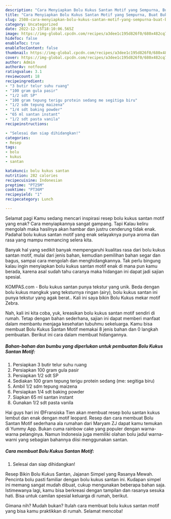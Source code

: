 ```yaml
---
description: "Cara Menyiapkan Bolu Kukus Santan Motif yang Sempurna, Buat Buka Puasa Lezat"
title: "Cara Menyiapkan Bolu Kukus Santan Motif yang Sempurna, Buat Buka Puasa Lezat"
slug: 2508-cara-menyiapkan-bolu-kukus-santan-motif-yang-sempurna-buat-buka-puasa-lezat
category: Uncategorized
date: 2022-12-15T18:10:06.565Z
image: https://img-global.cpcdn.com/recipes/a3dee1c195d826f0/680x482cq70/bolu-kukus-santan-motif-foto-resep-utama.jpg
hideToc: false
enableToc: true
enableTocContent: false
thumbnail: https://img-global.cpcdn.com/recipes/a3dee1c195d826f0/680x482cq70/bolu-kukus-santan-motif-foto-resep-utama.jpg
cover: https://img-global.cpcdn.com/recipes/a3dee1c195d826f0/680x482cq70/bolu-kukus-santan-motif-foto-resep-utama.jpg
author: Admin
authorAv: notfound
ratingvalue: 3.1
reviewcount: 18
recipeingredient:
- "3 butir telur suhu ruang"
- "100 gram gula pasir"
- "1/2 sdt SP"
- "100 gram tepung terigu protein sedang me segitiga biru"
- "1/2 sdm tepung maizena"
- "1/4 sdt baking powder"
- "65 ml santan instant"
- "1/2 sdt pasta vanila"
recipeinstructions:

- "Selesai dan siap dihidangkan!"
categories:
- Resep
tags:
- bolu
- kukus
- santan

katakunci: bolu kukus santan 
nutrition: 282 calories
recipecuisine: Indonesian
preptime: "PT25M"
cooktime: "PT36M"
recipeyield: "1"
recipecategory: Lunch

---
```



Selamat pagi Kamu sedang mencari inspirasi resep bolu kukus santan motif yang enak? Cara menyiapkannya sangat gampang. Tapi Kalau keliru mengolah maka hasilnya akan hambar dan justru cenderung tidak enak. Padahal bolu kukus santan motif yang enak selayaknya punya aroma dan rasa yang mampu memancing selera kita.


Banyak hal yang sedikit banyak mempengaruhi kualitas rasa dari bolu kukus santan motif, mulai dari jenis bahan, kemudian pemilihan bahan segar dan bagus, sampai cara mengolah dan menghidangkannya. Tak perlu bingung kalau ingin menyiapkan bolu kukus santan motif enak di mana pun kamu berada, karena asal sudah tahu caranya maka hidangan ini dapat jadi sajian spesial.

KOMPAS.com - Bolu kukus santan punya tekstur yang unik. Beda dengan bolu kukus mangkuk yang teksturnya ringan (airy), bolu kukus santan ini punya tekstur yang agak berat.. Kali ini saya bikin Bolu Kukus mekar motif Zebra.


Nah, kali ini kita coba, yuk, kreasikan bolu kukus santan motif sendiri di rumah. Tetap dengan bahan sederhana, sajian ini dapat memberi manfaat dalam membantu menjaga kesehatan tubuhmu sekeluarga. Kamu bisa membuat Bolu Kukus Santan Motif memakai 8 jenis bahan dan 0 langkah pembuatan. Berikut ini cara dalam membuat hidangannya.

<!--inarticleads1-->

##### Bahan-bahan dan bumbu yang diperlukan untuk pembuatan Bolu Kukus Santan Motif:

1. Persiapkan 3 butir telur suhu ruang
1. Persiapkan 100 gram gula pasir
1. Persiapkan 1/2 sdt SP
1. Sediakan 100 gram tepung terigu protein sedang (me: segitiga biru)
1. Ambil 1/2 sdm tepung maizena
1. Persiapkan 1/4 sdt baking powder
1. Siapkan 65 ml santan instant
1. Gunakan 1/2 sdt pasta vanila


Hai guys hari ini @Fransiska Tien akan membuat resep bolu santan kukus lembut dan enak dengan motif leopard. Resep dan cara membuat Bolu Santan Motif sederhana ala rumahan dari Maryam ZJ dapat kamu temukan di Yummy App. Bukan cuma rainbow cake yang populer dengan warna-warna pelanginya. Namun Indonesia juga memiliki olahan bolu jadul warna-warni yang sebagian bahannya diisi menggunakan santan. 

<!--inarticleads2-->

##### Cara membuat Bolu Kukus Santan Motif:


1. Selesai dan siap dihidangkan!

Resep Bikin Bolu Kukus Santan, Jajanan Simpel yang Rasanya Mewah. Pencinta bolu pasti familiar dengan bolu kukus santan ini. Kudapan simpel ini memang sangat mudah dibuat, cukup mengunakan beberapa bahan saja. Istimewanya lagi, kamu bisa berkreasi dengan tampilan dan rasanya sesuka hati. Bisa untuk camilan spesial keluarga di rumah, berikut. 

Gimana nih? Mudah bukan? Itulah cara membuat bolu kukus santan motif yang bisa kamu praktikkan di rumah. Selamat mencoba!
